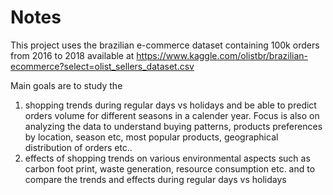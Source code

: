 # Notes
This project uses the brazilian e-commerce dataset containing 100k orders from 2016 to 2018 available at https://www.kaggle.com/olistbr/brazilian-ecommerce?select=olist_sellers_dataset.csv

Main goals are to study the 
1. shopping trends during regular days vs holidays and be able to predict orders volume for different seasons in a calender year. Focus is also on analyzing the data to understand buying patterns, products preferences by location, season etc, most popular products, geographical distribution of orders etc..
2. effects of shopping trends on various environmental aspects such as carbon foot print, waste generation, resource consumption etc. and to compare the trends and effects during regular days vs holidays
